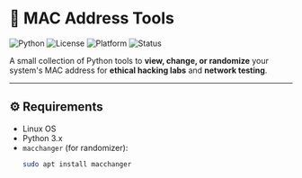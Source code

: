 # 🧠 MAC Address Tools

![Python](https://img.shields.io/badge/python-3.x-blue?logo=python)
![License](https://img.shields.io/badge/license-MIT-green)
![Platform](https://img.shields.io/badge/platform-Linux-orange)
![Status](https://img.shields.io/badge/status-stable-brightgreen)

A small collection of Python tools to **view, change, or randomize** your system's MAC address for **ethical hacking labs** and **network testing**.

---

## ⚙️ Requirements
- Linux OS
- Python 3.x
- `macchanger` (for randomizer):
  ```bash
  sudo apt install macchanger
